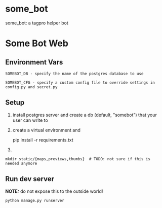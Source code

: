 some_bot
========

some_bot: a tagpro helper bot

Some Bot Web
============

Environment Vars
----------------

    SOMEBOT_DB - specify the name of the postgres database to use

    SOMEBOT_CFG - specify a custom config file to override settings in config.py and secret.py

Setup
-----

1. install postgres server and create a db (default, "somebot") that your user can write to

2. create a virtual environment and

    pip install -r requirements.txt

3.

    mkdir static/{maps,previews,thumbs}  # TODO: not sure if this is needed anymore

Run dev server
----

**NOTE:** do not expose this to the outside world!

    python manage.py runserver
